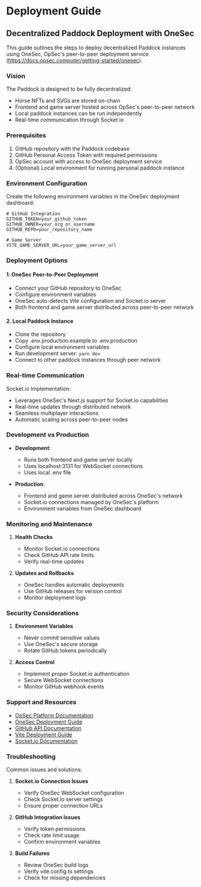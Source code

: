 # Deployment Guide

## Decentralized Paddock Deployment with OneSec

This guide outlines the steps to deploy decentralized Paddock instances using OneSec, OpSec's peer-to-peer deployment service (https://docs.opsec.computer/getting-started/onesec).

### Vision

The Paddock is designed to be fully decentralized:
- Horse NFTs and SVGs are stored on-chain
- Frontend and game server hosted across OpSec's peer-to-peer network
- Local paddock instances can be run independently
- Real-time communication through Socket.io

### Prerequisites

1. GitHub repository with the Paddock codebase
2. GitHub Personal Access Token with required permissions
3. OpSec account with access to OneSec deployment service
4. (Optional) Local environment for running personal paddock instance

### Environment Configuration

Create the following environment variables in the OneSec deployment dashboard:

```env
# GitHub Integration
GITHUB_TOKEN=your_github_token
GITHUB_OWNER=your_org_or_username
GITHUB_REPO=your_repository_name

# Game Server
VITE_GAME_SERVER_URL=your_game_server_url
```

### Deployment Options

#### 1. OneSec Peer-to-Peer Deployment
- Connect your GitHub repository to OneSec
- Configure environment variables
- OneSec auto-detects Vite configuration and Socket.io server
- Both frontend and game server distributed across peer-to-peer network

#### 2. Local Paddock Instance
- Clone the repository
- Copy .env.production.example to .env.production
- Configure local environment variables
- Run development server: `yarn dev`
- Connect to other paddock instances through peer network

### Real-time Communication

Socket.io Implementation:
- Leverages OneSec's Next.js support for Socket.io capabilities
- Real-time updates through distributed network
- Seamless multiplayer interactions
- Automatic scaling across peer-to-peer nodes

### Development vs Production

- **Development**: 
  - Runs both frontend and game server locally
  - Uses localhost:3131 for WebSocket connections
  - Uses local .env file

- **Production**:
  - Frontend and game server distributed across OneSec's network
  - Socket.io connections managed by OneSec's platform
  - Environment variables from OneSec dashboard

### Monitoring and Maintenance

1. **Health Checks**
   - Monitor Socket.io connections
   - Check GitHub API rate limits
   - Verify real-time updates

2. **Updates and Rollbacks**
   - OneSec handles automatic deployments
   - Use GitHub releases for version control
   - Monitor deployment logs

### Security Considerations

1. **Environment Variables**
   - Never commit sensitive values
   - Use OneSec's secure storage
   - Rotate GitHub tokens periodically

2. **Access Control**
   - Implement proper Socket.io authentication
   - Secure WebSocket connections
   - Monitor GitHub webhook events

### Support and Resources

- [OpSec Platform Documentation](https://www.opsec.computer/docs)
- [OneSec Deployment Guide](https://docs.opsec.computer/getting-started/onesec)
- [GitHub API Documentation](https://docs.github.com/en/rest)
- [Vite Deployment Guide](https://vitejs.dev/guide/build.html)
- [Socket.io Documentation](https://socket.io/docs/v4)

### Troubleshooting

Common issues and solutions:

1. **Socket.io Connection Issues**
   - Verify OneSec WebSocket configuration
   - Check Socket.io server settings
   - Ensure proper connection URLs

2. **GitHub Integration Issues**
   - Verify token permissions
   - Check rate limit usage
   - Confirm environment variables

3. **Build Failures**
   - Review OneSec build logs
   - Verify vite.config.ts settings
   - Check for missing dependencies